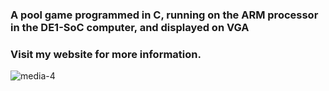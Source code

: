### A pool game programmed in C, running on the ARM processor in the DE1-SoC computer, and displayed on VGA
### Visit my website for more information.

![media-4](https://github.com/dl423/DE1-SoC-Pool-Game/assets/81783344/f813b623-1abb-4148-94f6-45af011ae668)
